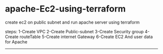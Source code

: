# apache-Ec2-using-terraform
create ec2 on public subnet and run apache server using terraform

steps:
1-Create VPC 
2-Create Public-subnet
3-Create Security group
4-Create routeTable
5-Create internet Gateway
6-Create EC2 And user data for Apache


----------------------------------------------
